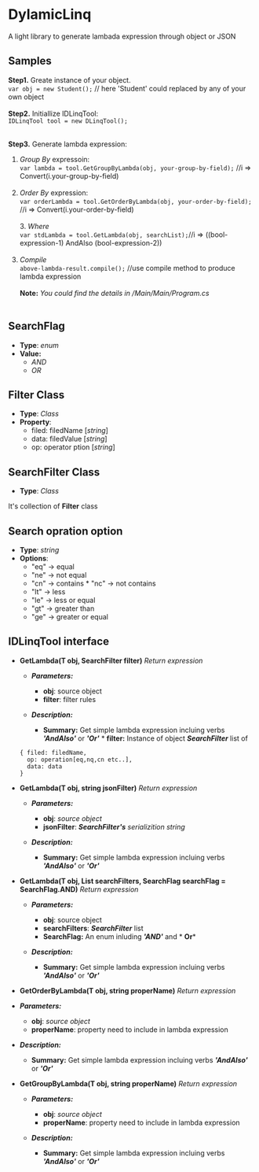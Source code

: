 
# DylamicLinq
A light library to generate lambada expression through object or JSON
## Samples
**Step1.** Greate instance of your object. <br/>
`var obj = new Student();` // here 'Student' could replaced by any of your own object <br/>
<br/>
**Step2.** Initiallize IDLinqTool: <br/>
`IDLinqTool tool = new DLinqTool();`<br/><br/>

**Step3.** Generate lambda expression:<br/>
1. *Group By* expressoin: <br/>
`var lambda = tool.GetGroupByLambda(obj, your-group-by-field);` //i => Convert(i.your-group-by-field)<br/><br/>
2. *Order By* expression:<br/>
`var orderLambda = tool.GetOrderByLambda(obj, your-order-by-field);` //i => Convert(i.your-order-by-field)<br/> <br/>3. *Where*<br/>
 `var stdLambda = tool.GetLambda(obj, searchList);`//i => ((bool-expression-1) AndAlso (bool-expression-2))<br/><br/>
4. *Compile* <br/>
  `above-lambda-result.compile();` //use compile method to produce lambda expression
  <br/></br>
**Note:**  _You could find the details in /Main/Main/Program.cs_
<br/></br>

## SearchFlag
 * **Type**: _enum_ <br/>
 * **Value:**   
   * _AND_
   * _OR_

## Filter Class
* **Type**: _Class_
* **Property**:
    * filed: filedName [_string_]
    * data: filedValue [_string_]
    * op: operator ption [_string_]

## SearchFilter Class
* **Type**: _Class_

 It's collection of **Filter** class

## Search opration option
* **Type**: _string_
* **Options**:
   * "eq" -> equal
   * "ne" -> not equal
   * "cn" -> contains   * "nc" -> not contains
   * "lt" -> less
   * "le" -> less or equal
   * "gt" -> greater than
   * "ge" -> greater or equal

## IDLinqTool interface
  * **GetLambda<T>(T obj, SearchFilter filter)** *Return expression*<br/>
      
       * _**Parameters:**_
            * **obj**: source object
            * **filter**: filter rules
      
       *  _**Description:**_
            * **Summary:** Get simple lambda expression incluing verbs ***'AndAlso'*** or ***'Or'***
        * **filter:** Instance of object ***SearchFilter*** list of 
        
        { filed: filedName,
          op: operation[eq,nq,cn etc..],
          data: data
        }
    
  * **GetLambda<T>(T obj, string jsonFilter)** *Return expression*
      
    *   _**Parameters:**_
          * **obj**: _source object_
          * **jsonFilter**: _**SearchFilter's** serializition string_ 
       
    *  _**Description:**_
          * **Summary:** Get simple lambda expression incluing verbs ***'AndAlso'*** or ***'Or'***
   
* **GetLambda<T>(T obj, List<SearchFilter> searchFilters, SearchFlag searchFlag = SearchFlag.AND)** *Return expression*
  
  *   _**Parameters:**_
        * **obj**: source object
        * **searchFilters**: ***SearchFilter*** list 
        * **SearchFlag:** An enum inluding ***'AND'*** and * **Or***
        
        
  *   _**Description:**_
        * **Summary:** Get simple lambda expression incluing verbs ***'AndAlso'*** or ***'Or'***
    
*   **GetOrderByLambda<T>(T obj, string properName)** *Return expression* 
      
  *  _**Parameters:**_
        * **obj**: _source object_
        * **properName**: property need to include in lambda expression
      
  *  _**Description:**_
        * **Summary:** Get simple lambda expression incluing verbs ***'AndAlso'*** or ***'Or'***
      
*   **GetGroupByLambda<T>(T obj, string properName)** *Return expression*
      
    * _**Parameters:**_
        * **obj**: _source object_
        * **properName**: property need to include in lambda expression

    * _**Description:**_
        * **Summary:** Get simple lambda expression incluing verbs ***'AndAlso'*** or ***'Or'***

